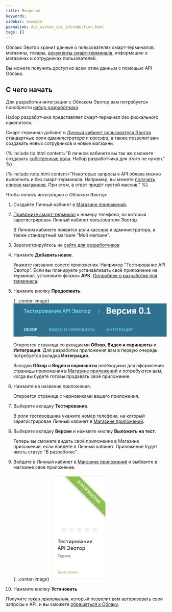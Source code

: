 ```yaml
---
title: Введение
keywords:
sidebar: evomain
permalink: doc_evotor_api_introduction.html
tags: []
---
```


Облако Эвотор хранит данные о пользователях смарт-терминалов: магазины, товары, [документы смарт-терминала](./doc_smart_terminal_documents.html), информацию о магазинах и сотрудниках пользователей.

Вы можете получить доступ ко всем этим данным с помощью API Облака.

## С чего начать

Для разработки интеграции с Облаком Эвотор вам потребуется приобрести [набор разработчика](https://dev.evotor.ru/#/store/buy_terminal).

Набор разработчика представляет смарт-терминал без фискального накопителя.

Смарт-терминал добавит в [Личный кабинет пользователя Эвотор](https://market.evotor.ru/#/store/auth/login) стандартные роли *администратора* и *кассира*, а также позволит вам создавать новых сотрудников и новые магазины.

{% include tip.html content="В личном кабинете вы так же сможете создавать [собственные роли](./doc_app_grants.html). Набор разработчика для этого не нужен." %}

{% include note.html content="Некоторые запросы к API облака можно выполнить и без смарт-терминала. Например, вы можете [получить список магазинов](./doc_example_calls.html#getStores). При этом, в ответ придёт пустой массив." %}

*Чтобы начать интеграцию с Облаком Эвотор*:

1. Создайте Личный кабинет в [Магазине приложений](https://market.evotor.ru/#/store/auth/login).
2. [Привяжите смарт-терминал](http://wiki.evotor.ru/home/vvedenie/pervyj-zapusk) к номеру телефона, на который зарегистрирован Личный кабинет пользователя Эвотор.

   В Личном кабинете появятся роли кассира и администратора, а также стандартный магазин "Мой магазин".

3. Зарегистрируйтесь на [сайте для разработчиков](https://developer.evotor.ru)
4. Нажмите **Добавить новое**.

   Укажите название своего приложения. Например "Тестирование API Эвотор". Если вы планируете устанавливать своё приложение на терминал, установите флажок **APK**. [Подробнее о разработке для терминала](./doc_java_integration_library_connection.html).

5. Нажмите кнопку **Продолжить**.

   {: .center-image}
   ![](./images/app_creation.png)

   Откроется страница со вкладками **Обзор**, **Видео и скриншоты** и **Интеграция**. Для разработки приложения вам в первую очередь потребуется вкладка **Интеграция**.
   <!-- [Подробное описание опций вкладки **Интеграция**](./ссылка на обзор вкладки интеграция). -->

   Вкладки **Обзор** и **Видео и скриншоты** необходимы для оформления страницы приложения в [Магазине приложений](https://market.evotor.ru/#/store/apps) и потребуются вам, когда вы будете готовы продавать своё приложение.

6. Нажмите на название приложения.

   Откроется страница с черновиками вашего приложения.

7. Выберите вкладку **Тестирование**.

   В роли тестировщика укажите номер телефона, на который зарегистрирован Личный кабинет в [Магазине приложений](https://market.evotor.ru/#/store/auth/login).

8. Выберите вкладку **Версии** и нажмите кнопку **Выложить на тест**.

   Теперь вы сможете видеть своё приложение в Магазине приложений, если войдёте в Личный кабинет. Приложение будет иметь статус "В разработке".

9. Войдите в Личный кабинет в [Магазине приложений](https://market.evotor.ru/#/store/auth/login) и выберите в магазине своё приложение.

   {: .center-image}
   ![](./images/app_creation1.png)

10. Нажмите кнопку **Установить**

Получите [*токен приложения*](./doc_authorization.html), который позволит вам авторизовать свои запросы к API, и вы сможете [обращаться к Облаку](./doc_example_calls.html#evotorApi).
